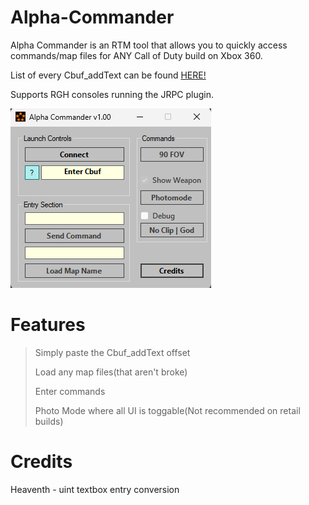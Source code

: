 # Alpha-Commander
Alpha Commander is an RTM tool that allows you to quickly access commands/map files for ANY Call of Duty build on Xbox 360.

List of every Cbuf_addText can be found [HERE!](https://github.com/bandito52/all-COD-cats)

Supports RGH consoles running the JRPC plugin.

![image](etc/v1_00-Image.png)

# Features

> Simply paste the Cbuf_addText offset
> 
> Load any map files(that aren't broke)
> 
> Enter commands
> 
> Photo Mode where all UI is toggable(Not recommended on retail builds)

# Credits
Heaventh - uint textbox entry conversion
